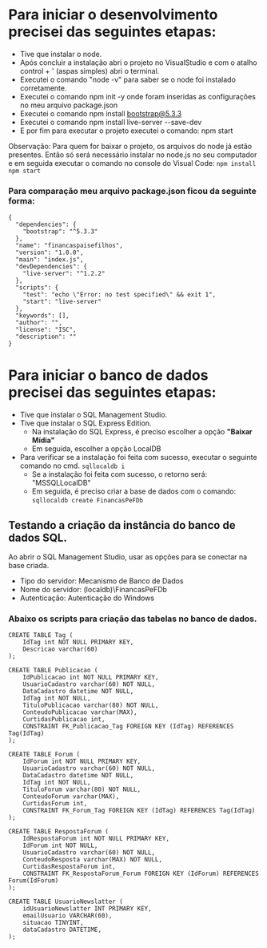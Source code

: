 # Para iniciar o desenvolvimento precisei das seguintes etapas:
- Tive que instalar o node.
- Após concluir a instalação abri o projeto no VisualStudio e com o atalho control + ' (aspas simples) abri o terminal.
- Executei o comando "node -v" para saber se o node foi instalado corretamente.
- Executei o comando npm init -y onde foram inseridas as configurações no meu arquivo package.json
- Executei o comando npm install bootstrap@5.3.3
- Executei o comando npm install live-server --save-dev
- E por fim para executar o projeto executei o comando: npm start

Observação: Para quem for baixar o projeto, os arquivos do node já estão presentes. Então só será necessário instalar no node.js no seu computador e em seguida executar o comando no console do Visual Code:
``` npm install ```
``` npm start ```

### Para comparação meu arquivo package.json ficou da seguinte forma:
```
{
  "dependencies": {
    "bootstrap": "^5.3.3"
  },
  "name": "financaspaisefilhos",
  "version": "1.0.0",
  "main": "index.js",
  "devDependencies": {
    "live-server": "^1.2.2"
  },
  "scripts": {
    "test": "echo \"Error: no test specified\" && exit 1",
    "start": "live-server"
  },
  "keywords": [],
  "author": "",
  "license": "ISC",
  "description": ""
}

```

# Para iniciar o banco de dados precisei das seguintes etapas:
- Tive que instalar o SQL Management Studio.
- Tive que instalar o SQL Express Edition.
  - Na instalação do SQL Express, é preciso escolher a opção __"Baixar Mídia"__
  - Em seguida, escolher a opção LocalDB
- Para verificar se a instalação foi feita com sucesso, executar o seguinte comando no cmd.
  ``` sqllocaldb i ```
  - Se a instalação foi feita com sucesso, o retorno será: "MSSQLLocalDB"
  - Em seguida, é preciso criar a base de dados com o comando:
  ``` sqllocaldb create FinancasPeFDb ```

## Testando a criação da instância do banco de dados SQL.
Ao abrir o SQL Management Studio, usar as opções para se conectar na base criada.
- Tipo do servidor: Mecanismo de Banco de Dados
- Nome do servidor: (localdb)\FinancasPeFDb
- Autenticação: Autenticação do Windows

### Abaixo os scripts para criação das tabelas no banco de dados.
```
CREATE TABLE Tag (
    IdTag int NOT NULL PRIMARY KEY,
    Descricao varchar(60)
);

CREATE TABLE Publicacao (
    IdPublicacao int NOT NULL PRIMARY KEY,
    UsuarioCadastro varchar(60) NOT NULL,
    DataCadastro datetime NOT NULL,
    IdTag int NOT NULL,
    TituloPublicacao varchar(80) NOT NULL,
    ConteudoPublicacao varchar(MAX),
    CurtidasPublicacao int,
    CONSTRAINT FK_Publicacao_Tag FOREIGN KEY (IdTag) REFERENCES Tag(IdTag)
);

CREATE TABLE Forum (
    IdForum int NOT NULL PRIMARY KEY,
    UsuarioCadastro varchar(60) NOT NULL,
    DataCadastro datetime NOT NULL,
    IdTag int NOT NULL,
    TituloForum varchar(80) NOT NULL,
    ConteudoForum varchar(MAX),
    CurtidasForum int,
    CONSTRAINT FK_Forum_Tag FOREIGN KEY (IdTag) REFERENCES Tag(IdTag)
);

CREATE TABLE RespostaForum (
    IdRespostaForum int NOT NULL PRIMARY KEY,
    IdForum int NOT NULL,
    UsuarioCadastro varchar(60) NOT NULL,
    ConteudoResposta varchar(MAX) NOT NULL,
    CurtidasRespostaForum int,
    CONSTRAINT FK_RespostaForum_Forum FOREIGN KEY (IdForum) REFERENCES Forum(IdForum)
);

CREATE TABLE UsuarioNewslatter (
    idUsuarioNewslatter INT PRIMARY KEY,
    emailUsuario VARCHAR(60),
    situacao TINYINT,
    dataCadastro DATETIME,
);
```